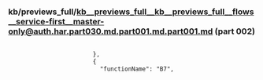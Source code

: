 ### kb/previews_full/kb__previews_full__kb__previews_full__flows__service-first__master-only@auth.har.part030.md.part001.md.part001.md (part 002)

```md

                        },
                        {
                          "functionName": "B7",
                     
```

```
